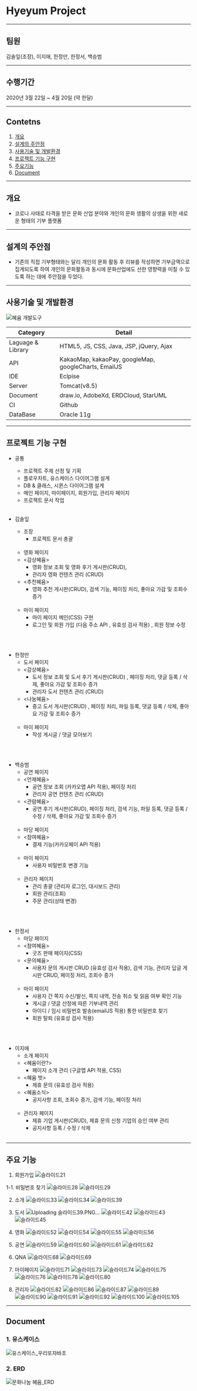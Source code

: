 
# Hyeyum Project
------------
## 팀원 
김솔잎(조장), 이지애, 한정만, 한정서, 백승범

------------
## 수행기간
2020년 3월 22일 ~ 4월 20일 (약 한달)

------------


## Contetns

1. [개요](#개요)
2. [설계의 주안점](#설계의-주안점)
3. [사용기술 및 개발환경](#사용기술-및-개발환경)
4. [프로젝트 기능 구현](#프로젝트-기능-구현)
5. [주요기능](#주요기능)
6. [Document](#Document)

------------

## 개요
+ 코로나 사태로 타격을 받은 문화 산업 분야와 개인의 문화 생활의 상생을 위한 새로운 형태의 기부 플랫폼
------------

## 설계의 주안점
- 기존의 직접 기부형태와는 달리 개인의 문화 활동 후 리뷰를 작성하면 기부금액으로 집계되도록 하여 개인의 문화활동과 동시에 문화산업에도 선한 영향력을 미칠 수 있도록 하는 데에 주안점을 두었다.

------------
## 사용기술 및 개발환경
![혜윰 개발도구](https://user-images.githubusercontent.com/46438918/118755575-13b97280-b8a4-11eb-8798-bb574685001f.png)

Category | Detail
---- | ----
Laguage & Library | HTML5, JS, CSS, Java, JSP, jQuery, Ajax
API | KakaoMap, kakaoPay, googleMap, googleCharts, EmailJS
IDE | Eclpise
Server | Tomcat(v8.5)
Document | draw.io, AdobeXd, ERDCloud, StarUML
CI | Github
DataBase | Oracle 11g

------------
## 프로젝트 기능 구현


- 공통
    - 프로젝트 주제 선정 및 기획 
    - 플로우차트, 유스케이스 다이어그램 설계
    - DB & 클래스, 시퀸스 다이어그램 설계
    - 메인 페이지, 마이페이지, 회원가입, 관리자 페이지
    - 프로젝트 문서 작업
<br><br>

- 김솔잎
  - 조장
    - 프로젝트 문서 총괄
    <br>  
  - 영화 페이지
   - <감상혜윰>
     - 영화 정보 조회 및 영화 후기 게시판(CRUD), 
     - 관리자 영화 컨텐츠 관리 (CRUD)
   - <추천혜윰>
     - 영화 추천 게시판(CRUD), 검색 기능, 페이징 처리, 좋아요 가감 및 조회수 증가
     <br>
  - 마이 페이지
     - 마이 페이지 메인(CSS) 구현
     - 로그인 및 회원 가입 (다음 주소 API , 유효성 검사 적용) , 회원 정보 수정

<br><br>

- 한정만
  - 도서 페이지
   - <감상혜윰>
     - 도서 정보 조회 및 도서 후기 게시판(CRUD) , 페이징 처리, 댓글 등록 / 삭제, 좋아요 가감 및 조회수 증가 
     - 관리자 도서 컨텐츠 관리 (CRUD)
   - <나눔혜윰>
     - 중고 도서 게시판(CRUD) , 페이징 처리, 파일 등록, 댓글 등록 / 삭제, 좋아요 가감 및 조회수 증가
     <br>
  - 마이 페이지
    - 작성 게시글 / 댓글 모아보기 

 <br><br>
   
- 백승범 
  - 공연 페이지
   - <언제혜윰>
     - 공연 정보 조회 (카카오맵 API 적용), 페이징 처리
     - 관리자 공연 컨텐츠 관리 (CRUD)
   - <관람혜윰>
     - 공연 후기 게시판(CRUD), 페이징 처리, 검색 기능, 파일 등록, 댓글 등록 / 수정 / 삭제, 좋아요 가감 및 조회수 증가
     <br>
  - 마당 페이지
   - <참여혜윰>
     - 결제 기능(카카오페이 API 적용)
     <br>
  - 마이 페이지
    - 사용자 비밀번호 변경 기능
    <br>
  - 관리자 페이지
    - 관리 총괄 (관리자 로그인, 대시보드 관리)
    - 회원 관리(조회)
    - 주문 관리(상태 변경)

<br><br>  
   
- 한정서
  - 마당 페이지
   - <참여혜윰>
     - 굿즈 판매 페이지(CSS)
   - <문의혜윰>
     - 사용자 문의 게시판 CRUD (유효성 검사 적용), 검색 기능, 관리자 답글 게시판 CRUD, 페이징 처리, 조회수 증가
     <br>
  - 마이 페이지
    - 사용자 간 쪽지 수신/발신, 쪽지 내역, 전송 취소 및 읽음 여부 확인 기능
    - 게시글 / 댓글 산정에 따른 기부내역 관리
    - 아이디 / 임시 비밀번호 발송(emailJS 적용) 통한 비밀번호 찾기 
    - 회원 탈퇴 (유효성 검사 적용)
  
<br><br>

- 이지애  
  - 소개 페이지
   - <혜윰이란?>
     - 페이지 소개 관리 (구글맵 API 적용, CSS)
   - <혜윰 벗>
     - 제휴 문의 (유효성 검사 적용)
   - <혜윰소식>
     - 공지사항 조회, 조회수 증가, 검색 기능, 페이징 처리   
     <br>
  - 관리자 페이지
    - 제휴 기업 게시판(CRUD), 제휴 문의 신청 기업의 승인 여부 관리
    - 공지사항 등록 / 수정 / 삭제 
    <br>
  
------------
## 주요 기능
1. 회원가입
![슬라이드21](https://user-images.githubusercontent.com/46438918/118755227-74947b00-b8a3-11eb-9f41-8a537a1a2d9c.PNG)

1-1. 비밀번호 찾기
![슬라이드28](https://user-images.githubusercontent.com/46438918/118755251-8118d380-b8a3-11eb-8c9a-4dab2873b3da.PNG)
![슬라이드29](https://user-images.githubusercontent.com/46438918/118755259-8413c400-b8a3-11eb-816a-4f5252de0d3a.PNG)


2. 소개
![슬라이드33](https://user-images.githubusercontent.com/46438918/118755288-8d049580-b8a3-11eb-998d-13df359a6448.PNG)
![슬라이드34](https://user-images.githubusercontent.com/46438918/118755296-8f66ef80-b8a3-11eb-8bc6-e0923b240024.PNG)
![슬라이드39](https://user-images.githubusercontent.com/46438918/118755308-9988ee00-b8a3-11eb-9f94-1ee366b7bc97.PNG)


3. 도서
![Uploading 슬라이드39.PNG…]()
![슬라이드42](https://user-images.githubusercontent.com/46438918/118755311-9b52b180-b8a3-11eb-9e64-27197ed71dd8.PNG)
![슬라이드43](https://user-images.githubusercontent.com/46438918/118755314-9d1c7500-b8a3-11eb-8b8a-f1458c2869ad.PNG)
![슬라이드45](https://user-images.githubusercontent.com/46438918/118755319-9e4da200-b8a3-11eb-9126-3f7320fe4350.PNG)


4. 영화
![슬라이드52](https://user-images.githubusercontent.com/46438918/118755343-ab6a9100-b8a3-11eb-8bd7-d881f5381c0d.PNG)
![슬라이드54](https://user-images.githubusercontent.com/46438918/118755347-ac9bbe00-b8a3-11eb-9110-f7b3906232a0.PNG)
![슬라이드55](https://user-images.githubusercontent.com/46438918/118755353-adcceb00-b8a3-11eb-9b1c-ae8f5ee0dd52.PNG)
![슬라이드56](https://user-images.githubusercontent.com/46438918/118755354-aefe1800-b8a3-11eb-8994-54ed35dbea70.PNG)



5. 공연
![슬라이드59](https://user-images.githubusercontent.com/46438918/118755370-b3c2cc00-b8a3-11eb-816c-7156607da4cd.PNG)
![슬라이드60](https://user-images.githubusercontent.com/46438918/118755375-b58c8f80-b8a3-11eb-9168-dbb3da25e6c0.PNG)
![슬라이드61](https://user-images.githubusercontent.com/46438918/118755378-b6bdbc80-b8a3-11eb-83e1-0f7799412306.PNG)
![슬라이드62](https://user-images.githubusercontent.com/46438918/118755380-b7565300-b8a3-11eb-94a9-0932cbe41d0e.PNG)


6. QNA
![슬라이드68](https://user-images.githubusercontent.com/46438918/118755396-bcb39d80-b8a3-11eb-9b83-76073db0ed36.PNG)
![슬라이드69](https://user-images.githubusercontent.com/46438918/118755404-bde4ca80-b8a3-11eb-8355-f54748c4c7e7.PNG)


7. 마이페이지
![슬라이드71](https://user-images.githubusercontent.com/46438918/118755422-c50bd880-b8a3-11eb-9128-1784ed66c648.PNG)
![슬라이드73](https://user-images.githubusercontent.com/46438918/118755425-c6d59c00-b8a3-11eb-92d6-8e1665613f73.PNG)
![슬라이드74](https://user-images.githubusercontent.com/46438918/118755426-c6d59c00-b8a3-11eb-8f79-88e55ea3960a.PNG)
![슬라이드75](https://user-images.githubusercontent.com/46438918/118755429-c76e3280-b8a3-11eb-9139-abb203156e76.PNG)
![슬라이드76](https://user-images.githubusercontent.com/46438918/118755431-c806c900-b8a3-11eb-8b54-09dd2c893faf.PNG)
![슬라이드78](https://user-images.githubusercontent.com/46438918/118755432-c89f5f80-b8a3-11eb-9363-f33b33d304c4.PNG)
![슬라이드80](https://user-images.githubusercontent.com/46438918/118755434-c89f5f80-b8a3-11eb-9bae-24f40c28dddc.PNG)


8. 관리자
![슬라이드82](https://user-images.githubusercontent.com/46438918/118755442-d05f0400-b8a3-11eb-9b68-b32533a4eaf7.PNG)
![슬라이드86](https://user-images.githubusercontent.com/46438918/118755443-d228c780-b8a3-11eb-97c6-a5cc108c0ad1.PNG)
![슬라이드87](https://user-images.githubusercontent.com/46438918/118755444-d228c780-b8a3-11eb-99f8-393ea5428189.PNG)
![슬라이드89](https://user-images.githubusercontent.com/46438918/118755445-d2c15e00-b8a3-11eb-9413-85719d97c5db.PNG)
![슬라이드90](https://user-images.githubusercontent.com/46438918/118755447-d2c15e00-b8a3-11eb-8de5-f41d5d614c32.PNG)
![슬라이드91](https://user-images.githubusercontent.com/46438918/118755449-d359f480-b8a3-11eb-9ac4-b08bec13f8c0.PNG)
![슬라이드92](https://user-images.githubusercontent.com/46438918/118755450-d359f480-b8a3-11eb-90a5-676bca337670.PNG)
![슬라이드100](https://user-images.githubusercontent.com/46438918/118755452-d3f28b00-b8a3-11eb-9844-211a4ef12c21.PNG)
![슬라이드105](https://user-images.githubusercontent.com/46438918/118755453-d48b2180-b8a3-11eb-96a1-0f0d939b08f6.PNG)



------------
## Document
### 1. 유스케이스
![유스케이스_우리또자바조](https://user-images.githubusercontent.com/46438918/118754165-70675e00-b8a1-11eb-8530-c32797933ee5.jpg)

### 2. ERD
![문화나눔 혜윰_ERD](https://user-images.githubusercontent.com/46438918/118754139-6180ab80-b8a1-11eb-8689-e564bb0a313f.png)
